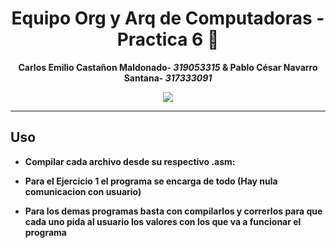 </div>

<div align="center">
  
# **Equipo Org y Arq de Computadoras - Practica 6** 💾





<b>Carlos Emilio Castañon Maldonado- <em> 319053315 </em>   &   Pablo  César Navarro Santana- <em> 317333091 </em>



[![](https://media.tenor.com/dcpZz7CEJWEAAAAC/spinning-cat-maxwell.gif)](https://www.youtube.com/watch?v=KC6cPq-NmuU)

</div>
  
---

## **Uso**

- Compilar cada archivo desde su respectivo .asm:
  
- Para el Ejercicio 1 el programa se encarga de todo (Hay nula comunicacion con usuario)

- Para los demas programas basta con compilarlos y correrlos para que cada uno pida al usuario los valores con los que va a funcionar el programa

